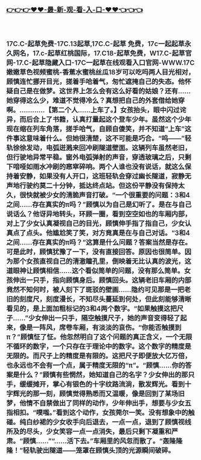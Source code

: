 </br>

<h3 class="heading-element" style="font-size:1.25em;font-weight:var(--base-text-weight-semibold, 600);color:#1F2328;font-family:-apple-system, BlinkMacSystemFont, &quot;background-color:#FFFFFF;">
	<a href="https://github.k596.com/20250311.html">👉👉👉♥♥-最-新-观-看-入-口-♥♥👈👈👈
</a>
</br>
</br>
</br>



17C.C-起草免费-17C.13起草,17C.C-起草 免费，17c一起起草永久网名，17.c-起草红桃国际，17.C18-起草免费，W17.C-起草官网-17.C-起草隐藏入口-17C一起草在线观看入口官网-WWW.17C嫩嫩草色视频蜜桃-香蕉水蜜桃丝瓜18岁可以吃吗两人目光相对，顾慎连忙挪开目光，搓着手哈着气，匆忙遮掩自己的失态。他怀疑自己是在做梦。这世界上怎么会有这么好看的姑娘？还有……她穿得这么少，难道不觉得冷么？真想把自己的外套借给她穿啊。…………【第二个人……上车了。】女孩抬头，眼中闪过诧异，而后合上了书籍，认真打量起这个登车少年。虽然这个少年现在缩在列车角落，搓手哈气，自顾自傻笑，并不知道“上车”这件事这意味着什么。但她很清楚，这不可能是巧合。“呜——”轻轨徐徐发动，电弧迸溅来回冲刷隧道壁面。这辆列车虽然老旧，但行驶地异常平稳。窗外电弧弹射的声音，穿透玻璃之后，只剩下喑哑如雨水冲刷的窸窣碎响。两个人谁也没有说话，就这么保持着安静，如果没有人开口，这班轻轨会穿过幽长隧道，寂静无声地行驶约莫二十分钟，抵达终点站。但这份平静没有保持太久，很快就被少女的清脆声音打破。“一个很重要的问题：3和4之间……存在真实的π吗？”顾慎以为自己是幻听了。是在与自己说话么？他讶异地转头，环顾一圈，看到空空如也的车厢内部，对上了少女认真凝视自己的目光，顾慎伸手指了指自己，少女认真点了点头。他尴尬笑了笑，对方竟真是在与自己对话。“3和4之间……存在真实的π吗？”这算是什么问题？答案当然是存在。可是此时，顾慎犹豫了一下，没有直接回答。原因也很简单。因为那个女孩直视自己的清澈瞳孔里，倒映着无比认真的波光，这道眼神让顾慎相信……这个看似简单的问题，没有那么简单。女孩伸出一只手，指向顾慎身后。顾慎回头。这辆老旧车厢的内部竟然不知何时，被人刻下了斑驳的壁画……隐约可见那是一把老旧的刻度尺，刻度漫长，不知尽头蔓延到何处，但此刻能够清晰看见的，是上面加粗标记的3和4两个数字。“如果触摸这把尺子……”少女伸出一只手，隔空触摸尺子，她的声音变得轻了起来，像是一阵风，席卷车厢，有淡淡的哀伤。“你能否触摸到π？”顾慎怔了怔。他忽然明白了这个问题的真正含义，一个无限不循环的数字，一个只存在于理论中的数字。这个数字的精度是无限的。而尺子上的精度是有限的。这把尺子即便放大亿万倍，也永远也不会有一个点，属于精度无限的“π”。“顾慎……你的答案是什么？”顾慎有些惘然，她知道自己的名字？少女伸出的那只手，缓缓摊开，掌心有银色的十字纹路流淌，散发辉光。看到十字辉光的那一刻，顾慎觉得熟悉而又温暖，像是回到了某场旧梦，他情不自禁做出了同样的动作，少年伸出手，想要与少女五指相扣。“噗嗤。”看到这个动作，女孩莞尔一笑。没有想象中的触碰。纯白纱裙的少女收手向后退去，一点一点，退到了顾慎视线所及的尽头，少女笑容一点一点消失，最后只剩下凝重和严肃。“顾慎……”“……活下去。”车厢里的风忽而散了。“轰隆隆隆！”轻轨驶出隧道——笼罩在顾慎头顶的光源瞬间破碎。
